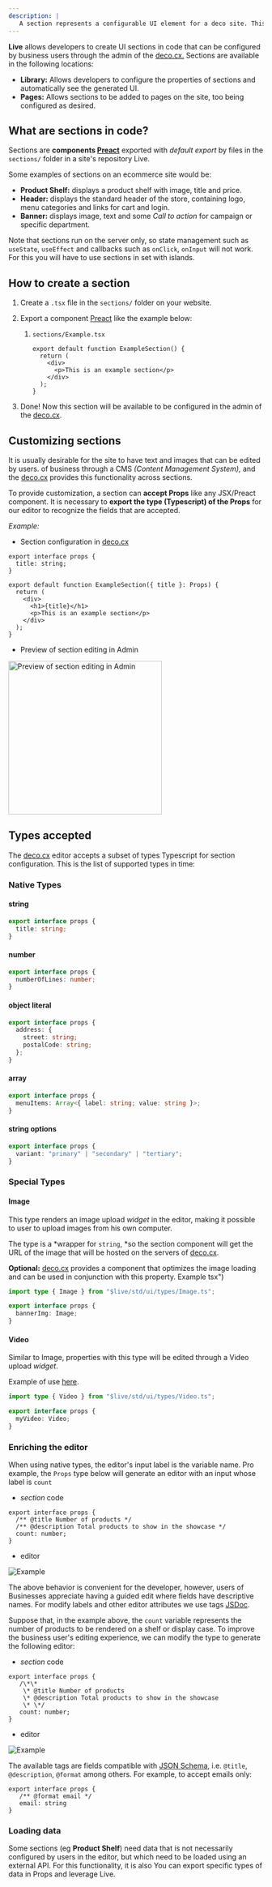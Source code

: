 ```yaml
---
description: |
   A section represents a configurable UI element for a deco site. This article further explains the concept
---
```


**Live** allows developers to create UI sections in code that can be configured
by business users through the admin of the [deco.cx.](deco.cx "deco.cx")
Sections are available in the following locations:

- **Library:** Allows developers to configure the properties of sections and
  automatically see the generated UI.
- **Pages:** Allows sections to be added to pages on the site, too being
  configured as desired.

## What are sections in code?

Sections are **components
[Preact](https://preactjs.com/ "https://preactjs.com/")** exported with _default
export_ by files in the `sections/` folder in a site's repository Live.

Some examples of sections on an ecommerce site would be:

- **Product Shelf:** displays a product shelf with image, title and price.
- **Header:** displays the standard header of the store, containing logo, menu
  categories and links for cart and login.
- **Banner:** displays image, text and some _Call to action_ for campaign or
  specific department.

Note that sections run on the server only, so state management such as
`useState`, `useEffect` and callbacks such as `onClick`, `onInput` will not
work. For this you will have to use sections in set with islands.

## How to create a section

1. Create a `.tsx` file in the `sections/` folder on your website.

2. Export a component [Preact](https://preactjs.com/ "https://preactjs.com/")
   like the example below:

   1. `sections/Example.tsx`

      ```tsx
      export default function ExampleSection() {
        return (
          <div>
            <p>This is an example section</p>
          </div>
        );
      }
      ```

3. Done! Now this section will be available to be configured in the admin of the
   [deco.cx](deco.cx "deco.cx").

## Customizing sections

It is usually desirable for the site to have text and images that can be edited
by users. of business through a CMS _(Content Management System),_ and the
[deco.cx](deco.cx "deco.cx") provides this functionality across sections.

To provide customization, a section can **accept Props** like any JSX/Preact
component. It is necessary to **export the type (Typescript) of the Props** for
our editor to recognize the fields that are accepted.

_Example:_

- Section configuration in [deco.cx](deco.cx "deco.cx")

```tsx
export interface props {
  title: string;
}

export default function ExampleSection({ title }: Props) {
  return (
    <div>
      <h1>{title}</h1>
      <p>This is an example section</p>
    </div>
  );
}
```

- Preview of section editing in Admin

<img width="303" alt="Preview of section editing in Admin" src="https://user-images.githubusercontent.com/18706156/219485206-732b566b-0f8f-43ce-a512-fa8252e99642.png">

## Types accepted

The [deco.cx](deco.cx "deco.cx") editor accepts a subset of types Typescript for
section configuration. This is the list of supported types in time:

### Native Types

#### string

```ts
export interface props {
  title: string;
}
```

#### number

```ts
export interface props {
  numberOfLines: number;
}
```

#### object literal

```ts
export interface props {
  address: {
    street: string;
    postalCode: string;
  };
}
```

#### array

```ts
export interface props {
  menuItems: Array<{ label: string; value: string }>;
}
```

#### string options

```ts
export interface props {
  variant: "primary" | "secondary" | "tertiary";
}
```

### Special Types

#### Image

This type renders an image upload _widget_ in the editor, making it possible to
user to upload images from his own computer.

The type is a *wrapper for `string`, *so the section component will get the URL
of the image that will be hosted on the servers of [deco.cx](deco.cx "deco.cx").

**Optional:** [deco.cx](http://deco.cx) provides a component that optimizes the
image loading and can be used in conjunction with this property. Example tsx")

```ts
import type { Image } from "$live/std/ui/types/Image.ts";

export interface props {
  bannerImg: Image;
}
```

#### Video

Similar to Image, properties with this type will be edited through a Video
upload _widget_.

Example of use
[here](https://github.com/deco-sites/fashion/blob/e15a0320fe9e0b7503eb4723f7c230b23886c2b5/sections/VideoCarousel.tsx#L3 "https://github.com/deco-sites/fashion/blob/e15a0320fe9e0b7503eb4230b2csection/ VideoCarousel.tsx#L3").

```ts
import type { Video } from "$live/std/ui/types/Video.ts";

export interface props {
  myVideo: Video;
}
```

### Enriching the editor

When using native types, the editor's input label is the variable name. Pro
example, the `Props` type below will generate an editor with an input whose
label is `count`

- _section_ code

```tsx
export interface props {
  /** @title Number of products */
  /** @description Total products to show in the showcase */
  count: number;
}
```

- editor

![Example](https://deco.fibery.io/api/files/73302d29-bdee-471c-ab2d-75f78ddedb58?is-public=1#align=%3Aalignment%2Fblock-center&width=348&height=102)

The above behavior is convenient for the developer, however, users of Businesses
appreciate having a guided edit where fields have descriptive names. For modify
labels and other editor attributes we use tags
[JSDoc](https://jsdoc.app/ "https://jsdoc.app/").

Suppose that, in the example above, the `count` variable represents the number
of products to be rendered on a shelf or display case. To improve the business
user's editing experience, we can modify the type to generate the following
editor:

- _section_ code

```tsx
export interface props {
   /\*\*
    \* @title Number of products
    \* @description Total products to show in the showcase
    \* \*/
   count: number;
}
```

- editor

![Example](https://deco.fibery.io/api/files/62cc889a-9460-4899-8d35-44f6a6608400?is-public=1#align=%3Aalignment%2Fblock-center&width=350&height=135)

The available tags are fields compatible with
[JSON Schema](https://json-schema.org/ "https://json-schema.org/"), i.e.
`@title`, `@description`, `@format` among others. For example, to accept emails
only:

```
export interface props {
   /** @format email */
   email: string
}
```

### Loading data

Some sections (eg **Product Shelf**) need data that is not necessarily
configured by users in the editor, but which need to be loaded using an external
API. For this functionality, it is also You can export specific types of data in
Props and leverage Live.

<!-- Read [[Documentation deco/Guides: Loading data into Live]] for more details on how to use this functionality. -->
